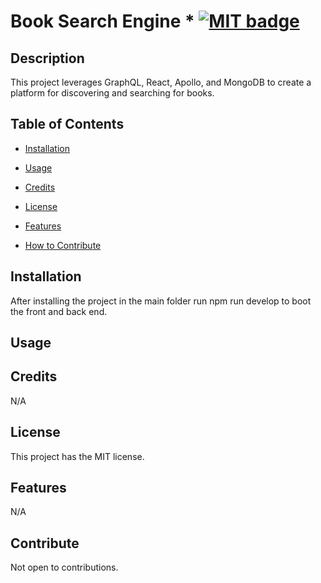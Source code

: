# Book Search Engine * [![MIT badge](https://img.shields.io/badge/license-MIT-blue.svg "MIT badge")](https://choosealicense.com/licenses/mit/)

## Description

This project leverages GraphQL, React, Apollo, and MongoDB to create a platform for discovering and searching for books.

## Table of Contents

* [Installation](#installation)

* [Usage](#usage)

* [Credits](#credits)

* [License](#license)

* [Features](#features)

* [How to Contribute](#contribute)

## Installation

After installing the project in the main folder run npm run develop to boot the front and back end.

## Usage



## Credits

N/A

## License

This project has the MIT license.

## Features

N/A

## Contribute

Not open to contributions.
